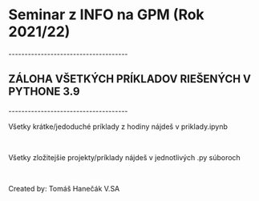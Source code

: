 # Seminar z INFO na GPM (Rok 2021/22)

<html>
-------------------------------------
  <h2> ZÁLOHA VŠETKÝCH PRÍKLADOV RIEŠENÝCH V PYTHONE 3.9 </h2>
-------------------------------------

  <br>
  <p> Všetky krátke/jedoduché príklady z hodiny nájdeš v priklady.ipynb </p>
  <br>
  <p> Všetky zložitejšie projekty/príklady nájdeš v jednotlivých .py súboroch </p>
  <br>
  
Created by: Tomáš Hanečák V.SA

</html>

